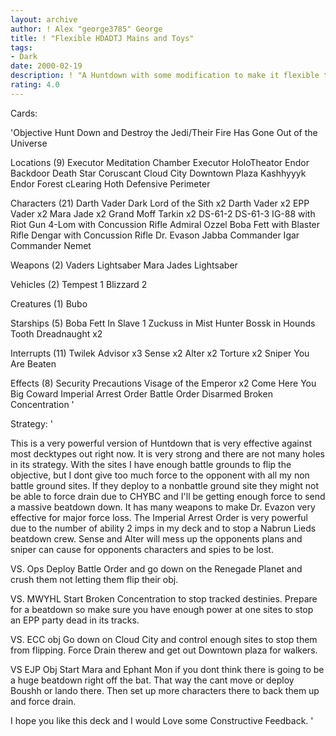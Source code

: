 ```yaml
---
layout: archive
author: ! Alex "george3785" George
title: ! "Flexible HDADTJ Mains and Toys"
tags:
- Dark
date: 2000-02-19
description: ! "A Huntdown with some modification to make it flexible too most deck types."
rating: 4.0
---
```

Cards: 

'Objective
Hunt Down and Destroy the Jedi/Their Fire Has Gone Out of the Universe

Locations (9)
Executor Meditation Chamber
Executor HoloTheator
Endor Backdoor
Death Star
Coruscant
Cloud City Downtown Plaza
Kashhyyyk
Endor Forest cLearing
Hoth Defensive Perimeter

Characters (21)
Darth Vader Dark Lord of the Sith x2
Darth Vader x2
EPP Vader x2
Mara Jade x2
Grand Moff Tarkin x2
DS-61-2
DS-61-3
IG-88 with Riot Gun
4-Lom with Concussion Rifle
Admiral Ozzel
Boba Fett with Blaster Rifle
Dengar with Concussion Rifle
Dr. Evason
Jabba
Commander Igar
Commander Nemet

Weapons (2)
Vaders Lightsaber
Mara Jades Lightsaber

Vehicles (2)
Tempest 1
Blizzard 2

Creatures (1)
Bubo

Starships (5)
Boba Fett In Slave 1
Zuckuss in Mist Hunter
Bossk in Hounds Tooth
Dreadnaught x2

Interrupts (11)
Twilek Advisor x3
Sense x2
Alter x2
Torture x2
Sniper
You Are Beaten

Effects (8)
Security Precautions
Visage of the Emperor x2
Come Here You Big Coward
Imperial Arrest Order
Battle Order
Disarmed
Broken Concentration
'

Strategy: '

This is a very powerful version of Huntdown that is very effective against most decktypes out right now. It is very strong and there are not many holes in its strategy. With the sites I have enough battle grounds to flip the objective, but I dont give too much force to the opponent with all my non battle ground sites. If they deploy to a nonbattle ground site they might not be able to force drain due to CHYBC and I'll be getting enough force to send a massive beatdown down. It has many weapons to make Dr. Evazon very effective for major force loss. The Imperial Arrest Order is very powerful due to the number of ability 2 imps in my deck and to stop a Nabrun Lieds beatdown crew. Sense and Alter will mess up the opponents plans and sniper can cause for opponents characters and spies to be lost.

VS. Ops Deploy Battle Order and go down on the Renegade Planet and crush them not letting them flip their obj.

VS. MWYHL Start Broken Concentration to stop tracked destinies. Prepare for a beatdown so make sure you have enough power at one sites to stop an EPP party dead in its tracks.

VS. ECC obj Go down on Cloud City and control enough sites to stop them from flipping. Force Drain therew and get out Downtown plaza for walkers.

VS EJP Obj Start Mara and Ephant Mon if you dont think there is going to be a huge beatdown right off the bat. That way the cant move or deploy Boushh or lando there. Then set up more characters there to back them up and force drain.

I hope you like this deck and I would Love some Constructive Feedback. '